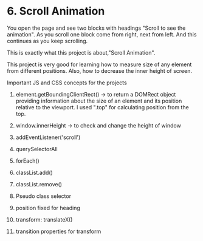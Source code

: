 # 6. Scroll Animation

You open the page and see two blocks with headings "Scroll to see the animation". As you scroll one block come from right, next from left. And this continues as you keep scrolling.

This is exactly what this project is about,"Scroll Animation".

This project is very good for learning how to measure size of any element from different positions. Also, how to decrease the inner height of screen.

Important JS and CSS concepts for the projects
1. element.getBoundingClientRect() -> to return a DOMRect object providing information about the size of an element and its position relative to the viewport.
I used ".top" for calculating position from the top.

2. window.innerHeight -> to check and change the height of window

3. addEventListener('scroll')
4. querySelectorAll
5. forEach()
6. classList.add()
7. classList.remove()
8. Pseudo class selector
9. position fixed for heading
10. transform: translateX()
11. transition properties for transform
